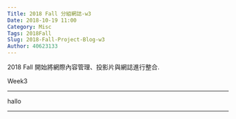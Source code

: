 ```yaml
---
Title: 2018 Fall 分組網誌-w3
Date: 2018-10-19 11:00
Category: Misc
Tags: 2018Fall
Slug: 2018-Fall-Project-Blog-w3
Author: 40623133
---
```


2018 Fall 開始將網際內容管理、投影片與網誌進行整合.

<!-- PELICAN_END_SUMMARY -->

Week3

----

hallo

----
